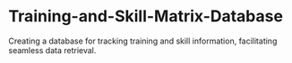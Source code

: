 # Training-and-Skill-Matrix-Database

Creating a database for tracking training and skill information, facilitating seamless data retrieval. 